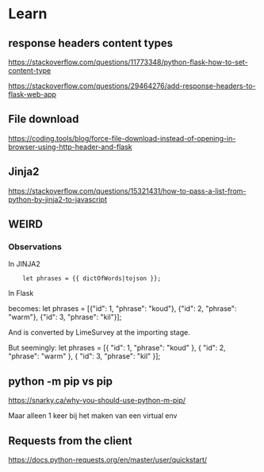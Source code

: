# Learn


## response headers content types

https://stackoverflow.com/questions/11773348/python-flask-how-to-set-content-type

https://stackoverflow.com/questions/29464276/add-response-headers-to-flask-web-app

## File download

https://coding.tools/blog/force-file-download-instead-of-opening-in-browser-using-http-header-and-flask

## Jinja2

https://stackoverflow.com/questions/15321431/how-to-pass-a-list-from-python-by-jinja2-to-javascript


## WEIRD

### Observations  

In JINJA2

        let phrases = {{ dictOfWords|tojson }};

In Flask

becomes:
      let phrases = [{"id": 1, "phrase": "koud"}, {"id": 2, "phrase": "warm"}, {"id": 3, "phrase": "kil"}];

And is converted by LimeSurvey at the importing stage.

But seemingly:
      let phrases = [{ "id": 1, "phrase": "koud" }, { "id": 2, "phrase": "warm" }, { "id": 3, "phrase": "kil" }]; 

## python -m pip vs pip

https://snarky.ca/why-you-should-use-python-m-pip/

Maar alleen 1 keer bij het maken van een virtual env


## Requests from the client

https://docs.python-requests.org/en/master/user/quickstart/

